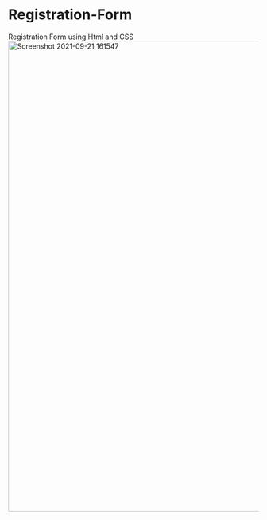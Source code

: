 # Registration-Form
Registration Form using Html and CSS
<img width="946" alt="Screenshot 2021-09-21 161547" src="https://user-images.githubusercontent.com/91125995/134157596-8e001e37-31eb-40d0-ba1a-22b2dd1e2e52.png">
